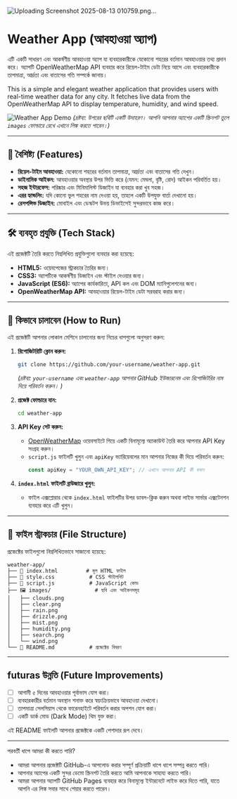 ![Uploading Screenshot 2025-08-13 010759.png…]()

# Weather App (আবহাওয়া অ্যাপ)

এটি একটি সাধারণ এবং আকর্ষণীয় আবহাওয়া অ্যাপ যা ব্যবহারকারীকে যেকোনো শহরের বর্তমান আবহাওয়ার তথ্য প্রদান করে। অ্যাপটি OpenWeatherMap API ব্যবহার করে রিয়েল-টাইম ডেটা নিয়ে আসে এবং ব্যবহারকারীকে তাপমাত্রা, আর্দ্রতা এবং বাতাসের গতি সম্পর্কে জানায়।

This is a simple and elegant weather application that provides users with real-time weather data for any city. It fetches live data from the OpenWeatherMap API to display temperature, humidity, and wind speed.

![Weather App Demo](https://i.ibb.co/9g8dC9k/weather-app-demo.png )
*(দ্রষ্টব্য: উপরের ছবিটি একটি উদাহরণ। আপনি আপনার অ্যাপের একটি স্ক্রিনশট তুলে `images` ফোল্ডারে রেখে এখানে লিঙ্ক করতে পারেন।)*

---

## 🌟 বৈশিষ্ট্য (Features)

- **রিয়েল-টাইম আবহাওয়া:** যেকোনো শহরের বর্তমান তাপমাত্রা, আর্দ্রতা এবং বাতাসের গতি দেখুন।
- **ডাইনামিক আইকন:** আবহাওয়ার অবস্থার উপর ভিত্তি করে (যেমন: মেঘলা, বৃষ্টি, রোদ) আইকন পরিবর্তিত হয়।
- **সহজ ইন্টারফেস:** পরিষ্কার এবং মিনিমালিস্ট ডিজাইন যা ব্যবহার করা খুব সহজ।
- **এরর হ্যান্ডলিং:** যদি কোনো ভুল শহরের নাম দেওয়া হয়, তাহলে একটি উপযুক্ত বার্তা দেখানো হয়।
- **রেসপন্সিভ ডিজাইন:** মোবাইল এবং ডেস্কটপ উভয় ডিভাইসেই সুন্দরভাবে কাজ করে।

---

## 🛠️ ব্যবহৃত প্রযুক্তি (Tech Stack)

এই প্রজেক্টটি তৈরি করতে নিম্নলিখিত প্রযুক্তিগুলো ব্যবহার করা হয়েছে:

- **HTML5:** ওয়েবপেজের স্ট্রাকচার তৈরির জন্য।
- **CSS3:** অ্যাপটিকে আকর্ষণীয় ডিজাইন এবং স্টাইল দেওয়ার জন্য।
- **JavaScript (ES6):** অ্যাপের কার্যকারিতা, API কল এবং DOM ম্যানিপুলেশনের জন্য।
- **OpenWeatherMap API:** আবহাওয়ার রিয়েল-টাইম ডেটা সরবরাহ করার জন্য।

---

## 🚀 কিভাবে চালাবেন (How to Run)

এই প্রজেক্টটি আপনার লোকাল মেশিনে চালানোর জন্য নিচের ধাপগুলো অনুসরণ করুন:

1.  **রিপোজিটরিটি ক্লোন করুন:**
    ```bash
    git clone https://github.com/your-username/weather-app.git
    ```
    *(দ্রষ্টব্য: `your-username` এবং `weather-app` আপনার GitHub ইউজারনেম এবং রিপোজিটরির নাম দিয়ে পরিবর্তন করুন। )*

2.  **প্রজেক্ট ফোল্ডারে যান:**
    ```bash
    cd weather-app
    ```

3.  **API Key সেট করুন:**
    -   [OpenWeatherMap](https://openweathermap.org/api ) ওয়েবসাইটে গিয়ে একটি বিনামূল্যে অ্যাকাউন্ট তৈরি করে আপনার API Key সংগ্রহ করুন।
    -   `script.js` ফাইলটি খুলুন এবং `apiKey` ভ্যারিয়েবলের মান আপনার নিজের কী দিয়ে পরিবর্তন করুন:
        ```javascript
        const apiKey = "YOUR_OWN_API_KEY"; // এখানে আপনার API কী বসান
        ```

4.  **`index.html` ফাইলটি ব্রাউজারে খুলুন:**
    -   ফাইল এক্সপ্লোরার থেকে `index.html` ফাইলটির উপর ডাবল-ক্লিক করুন অথবা লাইভ সার্ভার এক্সটেনশন ব্যবহার করে এটি খুলুন।

---

## 📂 ফাইল স্ট্রাকচার (File Structure)

প্রজেক্টের ফাইলগুলো নিম্নলিখিতভাবে সাজানো হয়েছে:

```
weather-app/
├── 📄 index.html         # মূল HTML ফাইল
├── 🎨 style.css           # CSS স্টাইলশিট
├── 📜 script.js           # JavaScript কোড
├── 🖼️ images/              # ছবি এবং আইকনসমূহ
│   ├── clouds.png
│   ├── clear.png
│   ├── rain.png
│   ├── drizzle.png
│   ├── mist.png
│   ├── humidity.png
│   ├── search.png
│   └── wind.png
└── 📖 README.md           # প্রজেক্টের বিবরণ
```

---

##  futuras উন্নতি (Future Improvements)

- [ ] আগামী ৫ দিনের আবহাওয়ার পূর্বাভাস যোগ করা।
- [ ] ব্যবহারকারীর বর্তমান অবস্থান শনাক্ত করে স্বয়ংক্রিয়ভাবে আবহাওয়া দেখানো।
- [ ] তাপমাত্রা সেলসিয়াস থেকে ফারেনহাইটে পরিবর্তন করার অপশন যোগ করা।
- [ ] একটি ডার্ক মোড (Dark Mode) থিম যুক্ত করা।

এই README ফাইলটি আপনার প্রজেক্টকে একটি পেশাদার রূপ দেবে।

---
পরবর্তী ধাপে আমরা কী করতে পারি?
*   আমরা আপনার প্রজেক্টটি GitHub-এ আপলোড করার সম্পূর্ণ প্রক্রিয়াটি ধাপে ধাপে সম্পন্ন করতে পারি।
*   আপনার অ্যাপের একটি সুন্দর ডেমো স্ক্রিনশট তৈরি করতে আমি আপনাকে সাহায্য করতে পারি।
*   আমরা আপনার অ্যাপটি GitHub Pages ব্যবহার করে বিনামূল্যে ইন্টারনেটে লাইভ করে দিতে পারি, যাতে আপনি এর লিঙ্ক সবার সাথে শেয়ার করতে পারেন।

